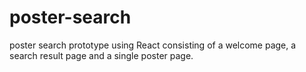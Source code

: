 # poster-search
poster search prototype using React consisting of a welcome page, a search result page and a single poster page.
